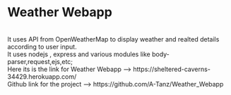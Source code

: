 <h1>Weather Webapp</h1><br>
It uses API from OpenWeatherMap to display weather and realted details according to user input.<br>
It uses nodejs , express and various modules like  body-parser,request,ejs,etc;<br>
Here its is the link for Weather Webapp --> 
https://sheltered-caverns-34429.herokuapp.com/<br>
Github link for the project --> https://github.com/A-Tanz/Weather_Webapp
